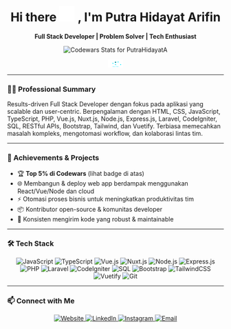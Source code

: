 <!-- Header -->
<div align="center">
  <h1 align="center">
    Hi there <img src="https://raw.githubusercontent.com/PutraHidayatA/PutraHidayatA/main/assets/waves.gif" width="36" alt="wave">
    , I'm Putra Hidayat Arifin
  </h1>
  <p><strong>Full Stack Developer | Problem Solver | Tech Enthusiast</strong></p>
</div>

<!-- Codewars Stats -->
<p align="center">
  <img
    src="https://github.r2v.ch/codewars?user=PutraHidayatA&hide_clan=true&name=true&top_languages=true&stroke=%23ffeb95&theme=nightowl"
    alt="Codewars Stats for PutraHidayatA"
  />
</p>

<!-- Simple static decorative SVG (tanpa animasi agar kompatibel di GitHub) -->
<p align="center">
  <img src="https://raw.githubusercontent.com/PutraHidayatA/PutraHidayatA/main/assets/smart-tech.svg" width="36" alt="wave">
</p>

---

### 👨‍💻 Professional Summary
Results-driven Full Stack Developer dengan fokus pada aplikasi yang scalable dan user-centric. Berpengalaman dengan HTML, CSS, JavaScript, TypeScript, PHP, Vue.js, Nuxt.js, Node.js, Express.js, Laravel, CodeIgniter, SQL, RESTful APIs, Bootstrap, Tailwind, dan Vuetify. Terbiasa memecahkan masalah kompleks, mengotomasi workflow, dan kolaborasi lintas tim.

---

### 🚀 Achievements & Projects
- 🏆 **Top 5% di Codewars** (lihat badge di atas)
- 🌐 Membangun & deploy web app berdampak menggunakan React/Vue/Node dan cloud
- ⚡ Otomasi proses bisnis untuk meningkatkan produktivitas tim
- 📦 Kontributor open-source & komunitas developer
- 🏅 Konsisten mengirim kode yang robust & maintainable

---

### 🛠️ Tech Stack
<p align="center">
  <img src="https://img.shields.io/badge/-JavaScript-black?style=flat-square&logo=javascript" alt="JavaScript"/>
  <img src="https://img.shields.io/badge/-TypeScript-black?style=flat-square&logo=typescript" alt="TypeScript"/>
  <img src="https://img.shields.io/badge/-Vue.js-black?style=flat-square&logo=vue.js" alt="Vue.js"/>
  <img src="https://img.shields.io/badge/-Nuxt.js-black?style=flat-square&logo=nuxt" alt="Nuxt.js"/>
  <img src="https://img.shields.io/badge/-Node.js-black?style=flat-square&logo=node.js" alt="Node.js"/>
  <img src="https://img.shields.io/badge/-Express.js-black?style=flat-square&logo=express" alt="Express.js"/>
  <img src="https://img.shields.io/badge/-PHP-black?style=flat-square&logo=php" alt="PHP"/>
  <img src="https://img.shields.io/badge/-Laravel-black?style=flat-square&logo=laravel" alt="Laravel"/>
  <img src="https://img.shields.io/badge/-CodeIgniter-black?style=flat-square&logo=codeigniter" alt="CodeIgniter"/>
  <img src="https://img.shields.io/badge/-SQL-black?style=flat-square&logo=mysql" alt="SQL"/>
  <img src="https://img.shields.io/badge/-Bootstrap-black?style=flat-square&logo=bootstrap" alt="Bootstrap"/>
  <img src="https://img.shields.io/badge/-TailwindCSS-black?style=flat-square&logo=tailwind-css" alt="TailwindCSS"/>
  <img src="https://img.shields.io/badge/-Vuetify-black?style=flat-square&logo=vuetify" alt="Vuetify"/>
  <img src="https://img.shields.io/badge/-Git-black?style=flat-square&logo=git" alt="Git"/>
</p>

---

### 📫 Connect with Me
<p align="center">
  <a href="https://putra-hidayat-arifin.vercel.app/">
    <img src="https://img.shields.io/badge/-Website-1a202c?style=flat-square&logo=vercel&logoColor=white" alt="Website">
  </a>
  <a href="https://www.linkedin.com/in/putra-hidayat-arifin">
    <img src="https://img.shields.io/badge/-LinkedIn-0077B5?style=flat-square&logo=linkedin&logoColor=white" alt="LinkedIn">
  </a>
  <a href="https://www.instagram.com/pu_hi_ar">
    <img src="https://img.shields.io/badge/-Instagram-purple?style=flat-square&logo=instagram" alt="Instagram">
  </a>
  <a href="mailto:putrahidayatarifin@gmail.com">
    <img src="https://img.shields.io/badge/-Gmail-black?style=flat-square&logo=gmail" alt="Email">
  </a>
</p>
